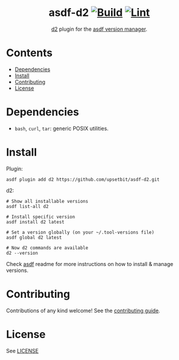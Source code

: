 <div align="center">

# asdf-d2 [![Build](https://github.com/upsetbit/asdf-d2/actions/workflows/build.yml/badge.svg)](https://github.com/upsetbit/asdf-d2/actions/workflows/build.yml) [![Lint](https://github.com/upsetbit/asdf-d2/actions/workflows/lint.yml/badge.svg)](https://github.com/upsetbit/asdf-d2/actions/workflows/lint.yml)


[d2](https://github.com/terrastruct/d2) plugin for the [asdf version manager](https://asdf-vm.com).

</div>

# Contents

- [Dependencies](#dependencies)
- [Install](#install)
- [Contributing](#contributing)
- [License](#license)

# Dependencies

- `bash`, `curl`, `tar`: generic POSIX utilities.

# Install

Plugin:

```shell
asdf plugin add d2 https://github.com/upsetbit/asdf-d2.git
```

d2:

```shell
# Show all installable versions
asdf list-all d2

# Install specific version
asdf install d2 latest

# Set a version globally (on your ~/.tool-versions file)
asdf global d2 latest

# Now d2 commands are available
d2 --version
```

Check [asdf](https://github.com/asdf-vm/asdf) readme for more instructions on how to
install & manage versions.

# Contributing

Contributions of any kind welcome! See the [contributing guide](contributing.md).

# License

See [LICENSE](LICENSE)
